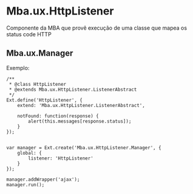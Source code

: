 # Mba.ux.HttpListener

Componente da MBA que provê execução de uma classe que mapea os status code HTTP

## Mba.ux.Manager

Exemplo:

```
/**
 * @class HttpListener
 * @extends Mba.ux.HttpListener.ListenerAbstract
 */
Ext.define('HttpListener', {
    extend: 'Mba.ux.HttpListener.ListenerAbstract',

    notFound: function(response) {
        alert(this.messages[response.status]);
    }
});


var manager = Ext.create('Mba.ux.HttpListener.Manager', {
    global: {
        listener: 'HttpListener'
    }
});

manager.addWrapper('ajax');
manager.run();
```


